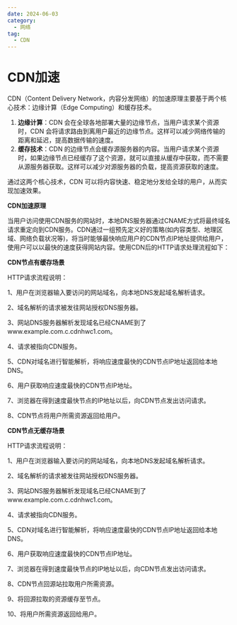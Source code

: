```yaml
---
date: 2024-06-03
category:
  - 网络
tag:
  - CDN
---
```


# CDN加速

CDN（Content Delivery Network，内容分发网络）的加速原理主要基于两个核心技术：边缘计算（Edge Computing）和缓存技术。

1. **边缘计算**：CDN 会在全球各地部署大量的边缘节点，当用户请求某个资源时，CDN 会将请求路由到离用户最近的边缘节点。这样可以减少网络传输的距离和延迟，提高数据传输的速度。
2. **缓存技术**：CDN 的边缘节点会缓存源服务器的内容。当用户请求某个资源时，如果边缘节点已经缓存了这个资源，就可以直接从缓存中获取，而不需要从源服务器获取。这样可以减少对源服务器的负载，提高资源获取的速度。

通过这两个核心技术，CDN 可以将内容快速、稳定地分发给全球的用户，从而实现加速效果。

**CDN加速原理**

当用户访问使用CDN服务的网站时，本地DNS服务器通过CNAME方式将最终域名请求重定向到CDN服务。CDN通过一组预先定义好的策略(如内容类型、地理区域、网络负载状况等)，将当时能够最快响应用户的CDN节点IP地址提供给用户，使用户可以以最快的速度获得网站内容。使用CDN后的HTTP请求处理流程如下：

**CDN节点有缓存场景**

HTTP请求流程说明：

1、用户在浏览器输入要访问的网站域名，向本地DNS发起域名解析请求。

2、域名解析的请求被发往网站授权DNS服务器。

3、网站DNS服务器解析发现域名已经CNAME到了www.example.com.c.cdnhwc1.com。

4、请求被指向CDN服务。

5、CDN对域名进行智能解析，将响应速度最快的CDN节点IP地址返回给本地DNS。

6、用户获取响应速度最快的CDN节点IP地址。

7、浏览器在得到速度最快节点的IP地址以后，向CDN节点发出访问请求。

8、CDN节点将用户所需资源返回给用户。

**CDN节点无缓存场景**


HTTP请求流程说明：

1、用户在浏览器输入要访问的网站域名，向本地DNS发起域名解析请求。

2、域名解析的请求被发往网站授权DNS服务器。

3、网站DNS服务器解析发现域名已经CNAME到了www.example.com.c.cdnhwc1.com。

4、请求被指向CDN服务。

5、CDN对域名进行智能解析，将响应速度最快的CDN节点IP地址返回给本地DNS。

6、用户获取响应速度最快的CDN节点IP地址。

7、浏览器在得到速度最快节点的IP地址以后，向CDN节点发出访问请求。

8、CDN节点回源站拉取用户所需资源。

9、将回源拉取的资源缓存至节点。

10、将用户所需资源返回给用户。
